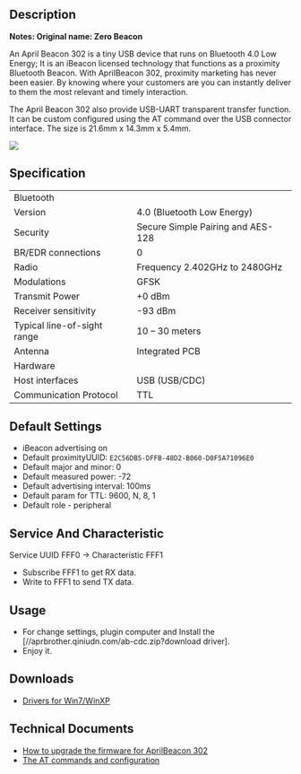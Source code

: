 <languages/> <translate>

## Description

**Notes: Original name: Zero Beacon**

An April Beacon 302 is a tiny USB device that runs on Bluetooth 4.0 Low
Energy; It is an iBeacon licensed technology that functions as a
proximity Bluetooth Beacon. With AprilBeacon 302, proximity marketing
has never been easier. By knowing where your customers are you can
instantly deliver to them the most relevant and timely interaction.

The April Beacon 302 also provide USB-UART transparent transfer
function. It can be custom configured using the AT command over the USB
connector interface. The size is 21.6mm x 14.3mm x 5.4mm.

<img src="http://abcdn1.qiniudn.com/302.jpg">

## Specification

|                             |                                   |
| --------------------------- | --------------------------------- |
| Bluetooth                   |                                   |
| Version                     | 4.0 (Bluetooth Low Energy)        |
| Security                    | Secure Simple Pairing and AES-128 |
| BR/EDR connections          | 0                                 |
| Radio                       | Frequency 2.402GHz to 2480GHz     |
| Modulations                 | GFSK                              |
| Transmit Power              | \+0 dBm                           |
| Receiver sensitivity        | \-93 dBm                          |
| Typical line-of-sight range | 10 – 30 meters                    |
| Antenna                     | Integrated PCB                    |
| Hardware                    |                                   |
| Host interfaces             | USB (USB/CDC)                     |
| Communication Protocol      | TTL                               |

## Default Settings

  - iBeacon advertising on
  - Default proximityUUID: `E2C56DB5-DFFB-48D2-B060-D0F5A71096E0`
  - Default major and minor: 0
  - Default measured power: -72
  - Default advertising interval: 100ms
  - Default param for TTL: 9600, N, 8, 1
  - Default role - peripheral

## Service And Characteristic

Service UUID FFF0 -\> Characteristic FFF1

  - Subscribe FFF1 to get RX data.
  - Write to FFF1 to send TX data.

## Usage

  - For change settings, plugin computer and Install the
    \[//aprbrother.qiniudn.com/ab-cdc.zip?download driver\].
  - Enjoy it.

## Downloads

  - [Drivers for
    Win7/WinXP](http://abcdn1.qiniudn.com/ab301.zip?download)

## Technical Documents

  - [How to upgrade the firmware for AprilBeacon
    302](/How_to_upgrade_the_firmware_for_AprilBeacon_302 "wikilink")
  - [The AT commands and configuration](/Firmware/ZeroBeacon "wikilink")

</translate>